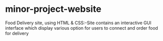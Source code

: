 # minor-project-website
Food Delivery site, using HTML &amp; CSS:-Site contains an interactive GUI interface which display various option for users to connect and order food for delivery
